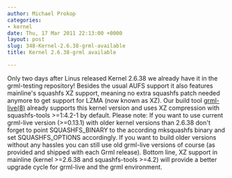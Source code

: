 ```yaml
---
author: Michael Prokop
categories:
- kernel
date: Thu, 17 Mar 2011 22:13:00 +0000
layout: post
slug: 348-Kernel-2.6.38-grml-available
title: Kernel 2.6.38-grml available

---
```

Only two days after Linus released Kernel 2\.6\.38 we already have it in the grml\-testing repository! Besides the usual AUFS support it also features mainline's squashfs XZ support, meaning no extra squashfs patch needed anymore to get support for LZMA (now known as XZ). Our build tool [grml\-live(8\)](http://grml.org/grml-live/) already supports this kernel version and uses XZ compression with squashfs\-tools \>\=1:4\.2\-1 by default.
Please note: If you want to use current grml\-live version (\>\=0\.13\.1\) with older kernel versions than 2\.6\.38 don't forget to point SQUASHFS\_BINARY to the according mksquashfs binary and set SQUASHFS\_OPTIONS accordingly. If you want to build older versions without any hassles you can still use old grml\-live versions of course (as provided and shipped with each Grml release).
Bottom line, XZ support in mainline (kernel \>\=2\.6\.38 and squashfs\-tools \>\=4\.2\) will provide a better upgrade cycle for grml\-live and the grml environment.
